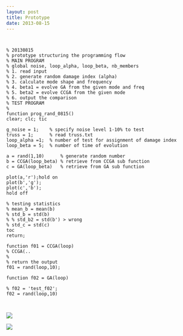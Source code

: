 ```yaml
---
layout: post
title: Prototype
date: 2013-08-15
---
```


<pre><code>

% 20130815
% prototype structuring the programming flow
% MAIN PROGRAM
% global noise, loop_alpha, loop_beta, nb_members
% 1. read input
% 2. generate random damage index (alpha)
% 3. calculate mode shape and frequency
% 4. beta1 = evolve GA from the given mode and freq
% 5. beta2 = evolve CCGA from the given mode
% 6. output the comparison
% TEST PROGRAM
%
function prog_rand_0815()
clear; clc; tic

g_noise = 1;    % specify noise level 1-10% to test
truss = 1;      % read truss.txt
loop_alpha =1;  % number of test for assignment of damage index
loop_beta = 5;  % number of time of evolution

a = rand(1,10)      % generate random number
b = CCGA(loop_beta) % retrieve from CCGA sub function
c = GA(loop_beta)   % retrieve from GA sub function

plot(a,'r');hold on
plot(b','g');
plot(c','b');
hold off

% testing statistics
% mean_b = mean(b)
% std_b = std(b)
% % std_b2 = std(b') > wrong
% std_c = std(c)
toc
return;

function f01 = CCGA(loop)
% CCGA(..
%  
% return the output
f01 = rand(loop,10);

function f02 = GA(loop)

% f02 = 'test_f02';
f02 = rand(loop,10)
</cod></pre>

<img src="http://vibration.ximplex.info/_/rsrc/1376557090371/notes/20130815prototype/20130815_fig1.png" />

<img src="http://vibration.ximplex.info/_/rsrc/1376557090401/notes/20130815prototype/20130815_fig2.png" />
